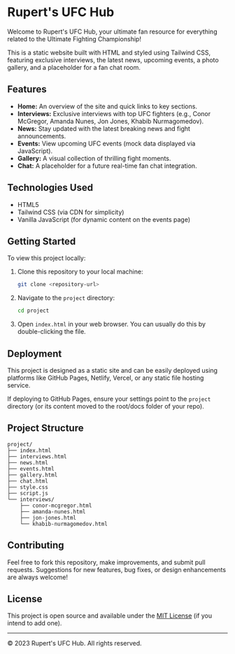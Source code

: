 # Rupert's UFC Hub

Welcome to Rupert's UFC Hub, your ultimate fan resource for everything related to the Ultimate Fighting Championship!

This is a static website built with HTML and styled using Tailwind CSS, featuring exclusive interviews, the latest news, upcoming events, a photo gallery, and a placeholder for a fan chat room.

## Features

-   **Home:** An overview of the site and quick links to key sections.
-   **Interviews:** Exclusive interviews with top UFC fighters (e.g., Conor McGregor, Amanda Nunes, Jon Jones, Khabib Nurmagomedov).
-   **News:** Stay updated with the latest breaking news and fight announcements.
-   **Events:** View upcoming UFC events (mock data displayed via JavaScript).
-   **Gallery:** A visual collection of thrilling fight moments.
-   **Chat:** A placeholder for a future real-time fan chat integration.

## Technologies Used

-   HTML5
-   Tailwind CSS (via CDN for simplicity)
-   Vanilla JavaScript (for dynamic content on the events page)

## Getting Started

To view this project locally:

1.  Clone this repository to your local machine:
    ```bash
    git clone <repository-url>
    ```
2.  Navigate to the `project` directory:
    ```bash
    cd project
    ```
3.  Open `index.html` in your web browser. You can usually do this by double-clicking the file.

## Deployment

This project is designed as a static site and can be easily deployed using platforms like GitHub Pages, Netlify, Vercel, or any static file hosting service.

If deploying to GitHub Pages, ensure your settings point to the `project` directory (or its content moved to the root/docs folder of your repo).

## Project Structure

```
project/
├── index.html
├── interviews.html
├── news.html
├── events.html
├── gallery.html
├── chat.html
├── style.css
├── script.js
└── interviews/
    ├── conor-mcgregor.html
    ├── amanda-nunes.html
    ├── jon-jones.html
    └── khabib-nurmagomedov.html
```

## Contributing

Feel free to fork this repository, make improvements, and submit pull requests. Suggestions for new features, bug fixes, or design enhancements are always welcome!

## License

This project is open source and available under the [MIT License](LICENSE) (if you intend to add one).

---

&copy; 2023 Rupert's UFC Hub. All rights reserved.
